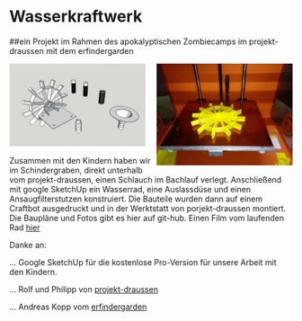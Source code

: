 # Wasserkraftwerk 

##ein Projekt im Rahmen des apokalyptischen Zombiecamps im projekt-draussen mit dem erfindergarden 

<img src = "IMG/Wasserkraftwerkt.jpg" width = "48%"/><img align = "right" src = "IMG/IMG_20170823_082429.jpg" width = "48%"/>

Zusammen mit den Kindern haben wir im Schindergraben, direkt unterhalb vom projekt-draussen, einen Schlauch im Bachlauf verlegt. Anschließend mit google SketchUp ein Wasserrad, eine Auslassdüse und einen Ansaugfilterstutzen konstruiert. Die Bauteile wurden dann auf einem Craftbot ausgedruckt und in der Werktstatt von porjekt-draussen montiert. Die Baupläne und Fotos gibt es hier auf git-hub. Einen Film vom laufenden Rad [hier](https://www.facebook.com/erfindergarden/videos/680295902173267/ "Video auf facebook bei erfindergarden")

Danke an:

... Google SketchUp für die kostenlose Pro-Version für unsere Arbeit mit den Kindern. 

... Rolf und Philipp von [projekt-draussen](http://www.projekt-draussen.com/ueberblick/#team)

... Andreas Kopp vom [erfindergarden](http://www.erfindergarden.de)
